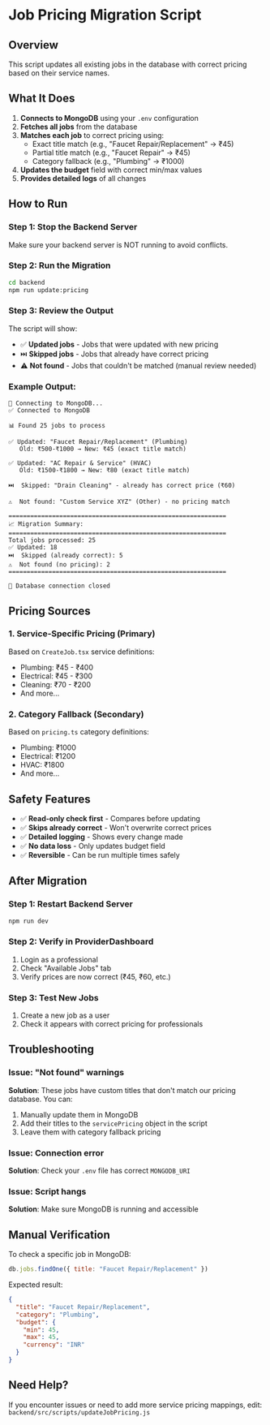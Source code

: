 # Job Pricing Migration Script

## Overview
This script updates all existing jobs in the database with correct pricing based on their service names.

## What It Does
1. **Connects to MongoDB** using your `.env` configuration
2. **Fetches all jobs** from the database
3. **Matches each job** to correct pricing using:
   - Exact title match (e.g., "Faucet Repair/Replacement" → ₹45)
   - Partial title match (e.g., "Faucet Repair" → ₹45)
   - Category fallback (e.g., "Plumbing" → ₹1000)
4. **Updates the budget** field with correct min/max values
5. **Provides detailed logs** of all changes

## How to Run

### Step 1: Stop the Backend Server
Make sure your backend server is NOT running to avoid conflicts.

### Step 2: Run the Migration
```bash
cd backend
npm run update:pricing
```

### Step 3: Review the Output
The script will show:
- ✅ **Updated jobs** - Jobs that were updated with new pricing
- ⏭️ **Skipped jobs** - Jobs that already have correct pricing
- ⚠️ **Not found** - Jobs that couldn't be matched (manual review needed)

### Example Output:
```
🔄 Connecting to MongoDB...
✅ Connected to MongoDB

📊 Found 25 jobs to process

✅ Updated: "Faucet Repair/Replacement" (Plumbing)
   Old: ₹500-₹1000 → New: ₹45 (exact title match)

✅ Updated: "AC Repair & Service" (HVAC)
   Old: ₹1500-₹1800 → New: ₹80 (exact title match)

⏭️  Skipped: "Drain Cleaning" - already has correct price (₹60)

⚠️  Not found: "Custom Service XYZ" (Other) - no pricing match

============================================================
📈 Migration Summary:
============================================================
Total jobs processed: 25
✅ Updated: 18
⏭️  Skipped (already correct): 5
⚠️  Not found (no pricing): 2
============================================================

🔌 Database connection closed
```

## Pricing Sources

### 1. Service-Specific Pricing (Primary)
Based on `CreateJob.tsx` service definitions:
- Plumbing: ₹45 - ₹400
- Electrical: ₹45 - ₹300
- Cleaning: ₹70 - ₹200
- And more...

### 2. Category Fallback (Secondary)
Based on `pricing.ts` category definitions:
- Plumbing: ₹1000
- Electrical: ₹1200
- HVAC: ₹1800
- And more...

## Safety Features
- ✅ **Read-only check first** - Compares before updating
- ✅ **Skips already correct** - Won't overwrite correct prices
- ✅ **Detailed logging** - Shows every change made
- ✅ **No data loss** - Only updates budget field
- ✅ **Reversible** - Can be run multiple times safely

## After Migration

### Step 1: Restart Backend Server
```bash
npm run dev
```

### Step 2: Verify in ProviderDashboard
1. Login as a professional
2. Check "Available Jobs" tab
3. Verify prices are now correct (₹45, ₹60, etc.)

### Step 3: Test New Jobs
1. Create a new job as a user
2. Check it appears with correct pricing for professionals

## Troubleshooting

### Issue: "Not found" warnings
**Solution**: These jobs have custom titles that don't match our pricing database. You can:
1. Manually update them in MongoDB
2. Add their titles to the `servicePricing` object in the script
3. Leave them with category fallback pricing

### Issue: Connection error
**Solution**: Check your `.env` file has correct `MONGODB_URI`

### Issue: Script hangs
**Solution**: Make sure MongoDB is running and accessible

## Manual Verification

To check a specific job in MongoDB:
```javascript
db.jobs.findOne({ title: "Faucet Repair/Replacement" })
```

Expected result:
```json
{
  "title": "Faucet Repair/Replacement",
  "category": "Plumbing",
  "budget": {
    "min": 45,
    "max": 45,
    "currency": "INR"
  }
}
```

## Need Help?
If you encounter issues or need to add more service pricing mappings, edit:
`backend/src/scripts/updateJobPricing.js`
